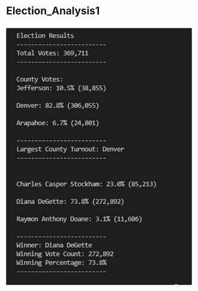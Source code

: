 # Election_Analysis1
##
![Election_picture]( https://github.com/Scheffa/Election_Analysis1/blob/main/Election%20result.png)
